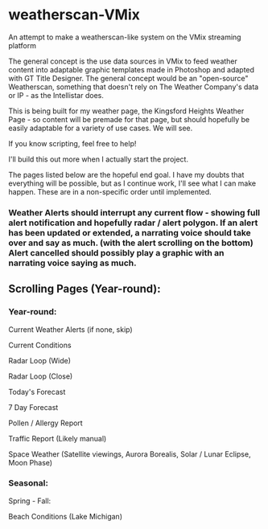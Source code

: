 # weatherscan-VMix
An attempt to make a weatherscan-like system on the VMix streaming platform

The general concept is the use data sources in VMix to feed weather content into adaptable graphic templates made in Photoshop and adapted with GT Title Designer. The general concept would be an "open-source" Weatherscan, something that doesn't rely on The Weather Company's data or IP - as the Intellistar does.

This is being built for my weather page, the Kingsford Heights Weather Page - so content will be premade for that page, but should hopefully be easily adaptable for a variety of use cases. We will see.

If you know scripting, feel free to help!


I'll build this out more when I actually start the project.

The pages listed below are the hopeful end goal. I have my doubts that everything will be possible, but as I continue work, I'll see what I can make happen. These are in a non-specific order until implemented.

### Weather Alerts should interrupt any current flow - showing full alert notification and hopefully radar / alert polygon. If an alert has been updated or extended, a narrating voice should take over and say as much. (with the alert scrolling on the bottom) Alert cancelled should possibly play a graphic with an narrating voice saying as much. 

## Scrolling Pages (Year-round):

### Year-round:
Current Weather Alerts (if none, skip)

Current Conditions

Radar Loop (Wide)

Radar Loop (Close)

Today's Forecast

7 Day Forecast

Pollen / Allergy Report

Traffic Report (Likely manual)

Space Weather (Satellite viewings, Aurora Borealis, Solar / Lunar Eclipse, Moon Phase)

### Seasonal:

Spring - Fall:

Beach Conditions (Lake Michigan)

